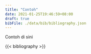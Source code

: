 ```yaml
---
title: "Contoh"
date: 2021-01-25T19:46:59+08:00
draft: true
bibFile: ./data/bib/bibliography.json
---
```


Contoh di sini

{{< bibliography >}}
